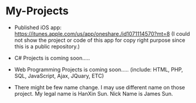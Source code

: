 # My-Projects
- Published iOS app: https://itunes.apple.com/us/app/oneshare./id1071114570?mt=8
  (I could not show the project or code of this app for copy right purpose since this is a public repository.)

- C# Projects is coming soon.....
- Web Programming Projects is coming soon..... (include: HTML, PHP, SQL, JavaScript, Ajax, JQuary, ETC)
- There might be few name change. I may use different name on those project. My legal name is HanXin Sun. Nick Name is James Sun.
